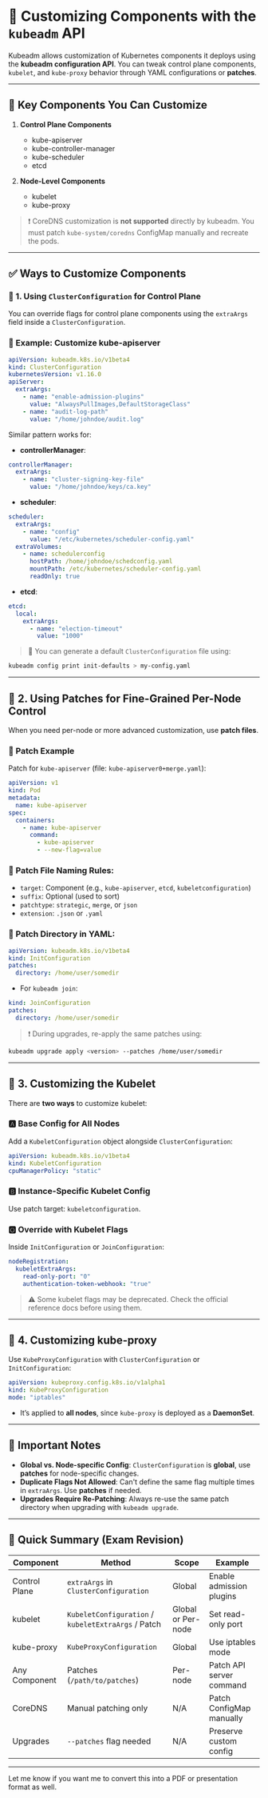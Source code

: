 
# 📘 Customizing Components with the `kubeadm` API

Kubeadm allows customization of Kubernetes components it deploys using the **kubeadm configuration API**. You can tweak control plane components, `kubelet`, and `kube-proxy` behavior through YAML configurations or **patches**.

---

## 🧠 Key Components You Can Customize

1. **Control Plane Components**
   - kube-apiserver
   - kube-controller-manager
   - kube-scheduler
   - etcd

2. **Node-Level Components**
   - kubelet
   - kube-proxy

> ❗ CoreDNS customization is **not supported** directly by kubeadm. You must patch `kube-system/coredns` ConfigMap manually and recreate the pods.

---

## ✅ Ways to Customize Components

### 🔹 1. Using `ClusterConfiguration` for Control Plane

You can override flags for control plane components using the `extraArgs` field inside a `ClusterConfiguration`.

### 📘 Example: Customize kube-apiserver

```yaml
apiVersion: kubeadm.k8s.io/v1beta4
kind: ClusterConfiguration
kubernetesVersion: v1.16.0
apiServer:
  extraArgs:
    - name: "enable-admission-plugins"
      value: "AlwaysPullImages,DefaultStorageClass"
    - name: "audit-log-path"
      value: "/home/johndoe/audit.log"
```

Similar pattern works for:

- **controllerManager**:
```yaml
controllerManager:
  extraArgs:
    - name: "cluster-signing-key-file"
      value: "/home/johndoe/keys/ca.key"
```

- **scheduler**:
```yaml
scheduler:
  extraArgs:
    - name: "config"
      value: "/etc/kubernetes/scheduler-config.yaml"
  extraVolumes:
    - name: schedulerconfig
      hostPath: /home/johndoe/schedconfig.yaml
      mountPath: /etc/kubernetes/scheduler-config.yaml
      readOnly: true
```

- **etcd**:
```yaml
etcd:
  local:
    extraArgs:
      - name: "election-timeout"
        value: "1000"
```

> 📝 You can generate a default `ClusterConfiguration` file using:
```bash
kubeadm config print init-defaults > my-config.yaml
```

---

## 🔹 2. Using Patches for Fine-Grained Per-Node Control

When you need per-node or more advanced customization, use **patch files**.

### 📘 Patch Example
Patch for `kube-apiserver` (file: `kube-apiserver0+merge.yaml`):
```yaml
apiVersion: v1
kind: Pod
metadata:
  name: kube-apiserver
spec:
  containers:
    - name: kube-apiserver
      command:
        - kube-apiserver
        - --new-flag=value
```

### 📄 Patch File Naming Rules:
- `target`: Component (e.g., `kube-apiserver`, `etcd`, `kubeletconfiguration`)
- `suffix`: Optional (used to sort)
- `patchtype`: `strategic`, `merge`, or `json`
- `extension`: `.json` or `.yaml`

### 📘 Patch Directory in YAML:

```yaml
apiVersion: kubeadm.k8s.io/v1beta4
kind: InitConfiguration
patches:
  directory: /home/user/somedir
```

- For `kubeadm join`:
```yaml
kind: JoinConfiguration
patches:
  directory: /home/user/somedir
```

> ❗ During upgrades, re-apply the same patches using:
```bash
kubeadm upgrade apply <version> --patches /home/user/somedir
```

---

## 🔹 3. Customizing the Kubelet

There are **two ways** to customize kubelet:

### 🅰️ Base Config for All Nodes
Add a `KubeletConfiguration` object alongside `ClusterConfiguration`:
```yaml
apiVersion: kubeadm.k8s.io/v1beta4
kind: KubeletConfiguration
cpuManagerPolicy: "static"
```

### 🅱️ Instance-Specific Kubelet Config
Use patch target: `kubeletconfiguration`.

### 🅾️ Override with Kubelet Flags
Inside `InitConfiguration` or `JoinConfiguration`:
```yaml
nodeRegistration:
  kubeletExtraArgs:
    read-only-port: "0"
    authentication-token-webhook: "true"
```

> ⚠️ Some kubelet flags may be deprecated. Check the official reference docs before using them.

---

## 🔹 4. Customizing kube-proxy

Use `KubeProxyConfiguration` with `ClusterConfiguration` or `InitConfiguration`:
```yaml
apiVersion: kubeproxy.config.k8s.io/v1alpha1
kind: KubeProxyConfiguration
mode: "iptables"
```

- It’s applied to **all nodes**, since `kube-proxy` is deployed as a **DaemonSet**.

---

## 📝 Important Notes

- **Global vs. Node-specific Config**: `ClusterConfiguration` is **global**, use **patches** for node-specific changes.
- **Duplicate Flags Not Allowed**: Can't define the same flag multiple times in `extraArgs`. Use **patches** if needed.
- **Upgrades Require Re-Patching**: Always re-use the same patch directory when upgrading with `kubeadm upgrade`.

---

## 🎯 Quick Summary (Exam Revision)

| Component | Method | Scope | Example |
|----------|--------|--------|---------|
| Control Plane | `extraArgs` in `ClusterConfiguration` | Global | Enable admission plugins |
| kubelet | `KubeletConfiguration` / `kubeletExtraArgs` / Patch | Global or Per-node | Set read-only port |
| kube-proxy | `KubeProxyConfiguration` | Global | Use iptables mode |
| Any Component | Patches (`/path/to/patches`) | Per-node | Patch API server command |
| CoreDNS | Manual patching only | N/A | Patch ConfigMap manually |
| Upgrades | `--patches` flag needed | N/A | Preserve custom config |

---

Let me know if you want me to convert this into a PDF or presentation format as well.

